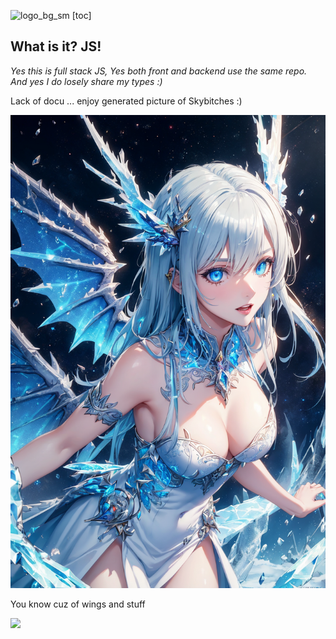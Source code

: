 
![logo_bg_sm](https://github.com/FabianAhammer/skybitches-stack/assets/22956084/03d01af5-a11e-4c45-8ec5-57b342fc08bf)
[toc]


## What is it? JS!

_Yes this is full stack JS, Yes both front and backend use the same repo. And yes I do losely share my types :)_

Lack of docu ... enjoy generated picture of Skybitches :)

<img src="./doc/logo_sd.png">

You know cuz of wings and stuff


<img src="https://media.tenor.com/mCrXlcpBoCsAAAAC/emmanuel-dont-do-it.gif">
